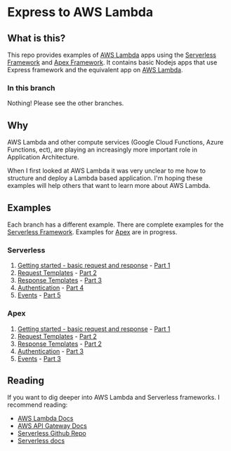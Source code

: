 # Express to AWS Lambda
## What is this?
This repo provides examples of [AWS Lambda](https://aws.amazon.com/lambda/) apps using the [Serverless Framework](http://serverless.com/) and [Apex Framework](http://apex.run/). It contains basic Nodejs apps that use Express framework and the equivalent app on [AWS Lambda](https://aws.amazon.com/lambda/).

### In this branch
Nothing! Please see the other branches.

## Why
AWS Lambda and other compute services (Google Cloud Functions, Azure Functions, ect), are playing an increasingly more important role in Application Architecture.

When I first looked at AWS Lambda it was very unclear to me how to structure and deploy a Lambda based application. I'm hoping these examples will help others that want to learn more about AWS Lambda.

## Examples
Each branch has a different example. There are complete examples for the [Serverless Framework](http://serverless.com/). Examples for [Apex](http://apex.run/) are in progress.

### Serverless
1. [Getting started - basic request and response](https://github.com/johncmckim/express-to-aws-lambda/tree/1-basic) - [Part 1](https://medium.com/@johncmckim/express-to-aws-lambda-part-1-a057096abe34)
2. [Request Templates](https://github.com/johncmckim/express-to-aws-lambda/tree/2-request-templates) - [Part 2](https://medium.com/@johncmckim/express-to-aws-lambda-part-2-f5183389a3ec)
3. [Response Templates](https://github.com/johncmckim/express-to-aws-lambda/tree/3-response-templates) - [Part 3](https://medium.com/@johncmckim/express-to-aws-lambda-part-3-eca9a442f9ff)
4. [Authentication](https://github.com/johncmckim/express-to-aws-lambda/tree/4-authentication) - [Part 4](https://medium.com/@johncmckim/express-to-aws-lambda-part-4-22257f71385f)
5. [Events](https://github.com/johncmckim/express-to-aws-lambda/tree/5-workers) - [Part 5](https://medium.com/@johncmckim/express-to-aws-lambda-part-5-dcde1532279c)

### Apex
1. [Getting started - basic request and response](https://github.com/johncmckim/express-to-aws-lambda/tree/1-basic) - [Part 1](https://serverless.zone/express-to-aws-lambda-apex-edition-part-1-bcc11102feeb)
2. [Request Templates](https://github.com/johncmckim/express-to-aws-lambda/tree/2-request-templates) - [Part 2](https://serverless.zone/express-to-aws-lambda-apex-edition-part-2-53405a867b12)
3. [Response Templates](https://github.com/johncmckim/express-to-aws-lambda/tree/3-response-templates) - [Part 2](https://serverless.zone/express-to-aws-lambda-apex-edition-part-2-53405a867b12)
4. [Authentication](https://github.com/johncmckim/express-to-aws-lambda/tree/4-authentication) - [Part 3](https://serverless.zone/express-to-aws-lambda-apex-edition-part-3-559e25b2e813)
5. [Events](https://github.com/johncmckim/express-to-aws-lambda/tree/5-workers) - [Part 3](https://serverless.zone/express-to-aws-lambda-apex-edition-part-3-559e25b2e813)



## Reading
If you want to dig deeper into AWS Lambda and Serverless frameworks. I recommend reading:
* [AWS Lambda Docs](http://docs.aws.amazon.com/lambda/latest/dg/welcome.html)
* [AWS API Gateway Docs](http://docs.aws.amazon.com/apigateway/latest/developerguide/welcome.html)
* [Serverless Github Repo](https://github.com/serverless/serverless)
* [Serverless docs](http://docs.serverless.com/)
